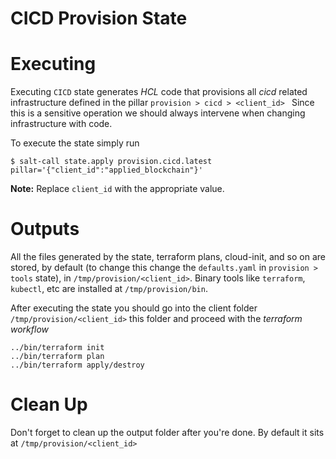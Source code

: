 # CICD Provision State

# Executing
Executing `CICD` state generates *HCL* code that provisions all *cicd* related infrastructure defined in the pillar `provision > cicd > <client_id> ` Since this is a  sensitive operation we should always intervene when changing infrastructure with code.

To execute the state simply run

```
$ salt-call state.apply provision.cicd.latest pillar='{"client_id":"applied_blockchain"}'
```

**Note:** Replace `client_id` with the appropriate value.

# Outputs
All the files generated by the state, terraform plans, cloud-init, and so on are stored, by default (to change this change the `defaults.yaml` in `provision > tools` state), in `/tmp/provision/<client_id>`. Binary tools like `terraform`, `kubectl`, etc are installed at `/tmp/provision/bin`.

After executing the state you should go into the client folder `/tmp/provision/<client_id>` this folder and proceed with the *terraform workflow*

```
../bin/terraform init
../bin/terraform plan
../bin/terraform apply/destroy
```
# Clean Up

Don't forget to clean up the output folder after you're done. By default it sits at `/tmp/provision/<client_id>`
